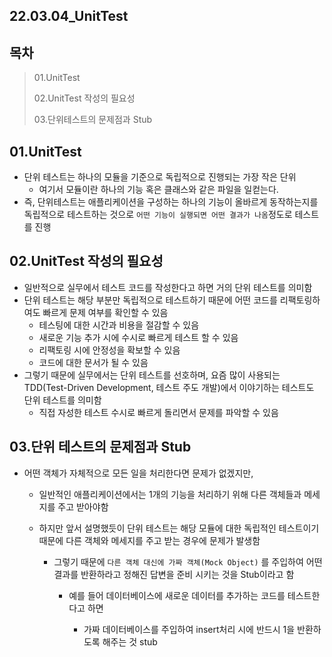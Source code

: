 ## 22.03.04_UnitTest

## 목차

> 01.UnitTest
>
> 02.UnitTest 작성의 필요성
>
> 03.단위테스트의 문제점과 Stub

## 01.UnitTest

- 단위 테스트는 하나의 모듈을 기준으로 독립적으로 진행되는 가장 작은 단위
  - 여기서 모듈이란 하나의 기능 혹은 클래스와 같은 파일을 일컫는다.
- 즉, 단위테스트는 애플리케이션을 구성하는 하나의 기능이 올바르게 동작하는지를 독립적으로 테스트하는 것으로 `어떤 기능이 실행되면 어떤 결과가 나옴`정도로 테스트를 진행

## 02.UnitTest 작성의 필요성

- 일반적으로 실무에서 테스트 코드를 작성한다고 하면 거의 단위 테스트를 의미함
- 단위 테스트는 해당 부분만 독립적으로 테스트하기 때문에 어떤 코드를 리팩토링하여도 빠르게 문제 여부를 확인할 수 있음
  - 테스팅에 대한 시간과 비용을 절감할 수 있음
  - 새로운 기능 추가 시에 수시로 빠르게 테스트 할 수 있음
  - 리팩토링 시에 안정성을 확보할 수 있음
  - 코드에 대한 문서가 될 수 있음
- 그렇기 때문에 실무에서는 단위 테스트를 선호하며, 요즘 많이 사용되는 TDD(Test-Driven Development, 테스트 주도 개발)에서 이야기하는 테스트도 단위 테스트를 의미함
  - 직접 자성한 테스트 수시로 빠르게 돌리면서 문제를 파악할 수 있음

## 03.단위 테스트의 문제점과 Stub

- 어떤 객체가 자체적으로 모든 일을 처리한다면 문제가 없겠지만,

  - 일반적인 애플리케이션에서는 1개의 기능을 처리하기 위해 다른 객체들과 메세지를 주고 받아야함

  - 하지만 앞서 설명했듯이 단위 테스트는 해당 모듈에 대한 독립적인 테스트이기 때문에 다른 객체와 메세지를 주고 받는 경우에 문제가 발생함

    - 그렇기 때문에 `다른 객체 대신에 가짜 객체(Mock Object)` 를 주입하여 어떤 결과를 반환하라고 정해진 답변을 준비 시키는 것을 Stub이라고 함

      - 예를 들어 데이터베이스에 새로운 데이터를 추가하는 코드를 테스트한다고 하면	

        - 가짜 데이터베이스를 주입하여 insert처리 시에 반드시 1을 반환하도록 해주는 것 stub

        